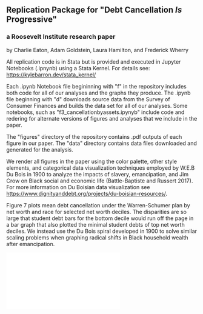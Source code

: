 ## Replication Package for "Debt Cancellation *Is* Progressive"

### a Roosevelt Institute research paper

by Charlie Eaton, Adam Goldstein, Laura Hamilton, and Frederick Wherry

All replication code is in Stata but is provided and executed in Jupyter Notebooks (.ipnynb) using a Stata Kernel. For details see: https://kylebarron.dev/stata_kernel/

Each .ipynb Notebook file begininning with "f" in the repository includes both code for all of our analyses and the graphs they produce. The .ipynb file beginning with "d" downloads source data from the Survey of Consumer Finances and builds the data set for all of our analyses. Some notebooks, such as "f3_cancellationbyassets.ipynyb" include code and redering for alternate versions of figures and analyses that we include in the paper.

The "figures" directory of the repository contains .pdf outputs of each figure in our paper. The "data" directory contains data files downloaded and generated for the analysis.

We render all figures in the paper using the color palette, other style elements, and categorical data visualization techniques employed by W.E.B Du Bois in 1900 to analyze the impacts of slavery, emancipation, and Jim Crow on Black social and economic life (Battle-Baptiste and Russert 2017). For more information on Du Boisian data visualization see https://www.dignityanddebt.org/projects/du-boisian-resources/.

Figure 7 plots mean debt cancellation under the Warren-Schumer plan by net worth and race for selected net worth deciles. The disparities are so large that student debt bars for the bottom decile would run off the page in a bar graph that also plotted the minimal student debts of top net worth deciles. We instead use the Du Bois spiral developed in 1900 to solve similar scaling problems when graphing radical shifts in Black household wealth after emancipation.

![f7duboisspiral](figures/f7_spiralcancelnetworthrace.pdf)
